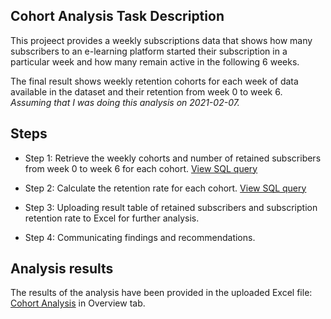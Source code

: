 ## Cohort Analysis Task Description

This projeect provides a weekly subscriptions data that shows how many subscribers to an e-learning platform started their subscription in a particular week and how many remain active in the following 6 weeks.

The final result shows weekly retention cohorts for each week of data available in the dataset and their retention from week 0 to week 6. _Assuming that I was doing this analysis on 2021-02-07._

## Steps
* Step 1: Retrieve the weekly cohorts and number of retained subscribers from week 0 to week 6 for each cohort. [View SQL query](https://github.com/TuringCollegeSubmissions/trogeh-MAT2.1.3/blob/main/Retained%20subscribers.sql)

* Step 2: Calculate the retention rate for each cohort. [View SQL query](https://github.com/TuringCollegeSubmissions/trogeh-MAT2.1.3/blob/main/Retention%20Rate.sql)

* Step 3: Uploading result table of retained subscribers and subscription retention rate to Excel for further analysis.

* Step 4: Communicating findings and recommendations.

## Analysis results

The results of the analysis have been provided in the uploaded Excel file: [Cohort Analysis](https://github.com/TuringCollegeSubmissions/trogeh-MAT2.1.3/blob/main/Cohort%20Analysis.xlsx)  in Overview tab.
